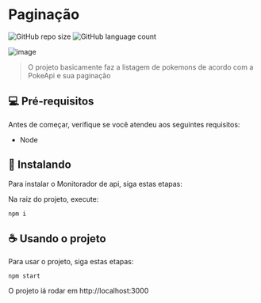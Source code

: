 # Paginação

![GitHub repo size](https://img.shields.io/github/repo-size/gabrielalmeidasantos/Paginacao-pokeapi-ReactJS?style=for-the-badge)
![GitHub language count](https://img.shields.io/github/languages/count/gabrielalmeidasantos/Paginacao-pokeapi-ReactJS?style=for-the-badge)

![image](https://user-images.githubusercontent.com/48861829/164339845-2702de12-3298-4c8f-96fe-47d93fe658a9.png)

> O projeto basicamente faz a listagem de pokemons de acordo com a PokeApi e sua paginação


## 💻 Pré-requisitos

Antes de começar, verifique se você atendeu aos seguintes requisitos:

* Node

## 🚀 Instalando 

Para instalar o Monitorador de api, siga estas etapas:

Na raiz do projeto, execute:
```
npm i
```

## ☕ Usando o projeto

Para usar o projeto, siga estas etapas:

```
npm start
```

O projeto iá rodar em http://localhost:3000
